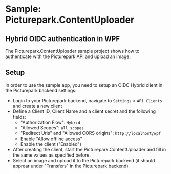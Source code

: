# Sample: Picturepark.ContentUploader
## Hybrid OIDC authentication in WPF

The Picturepark.ContentUploader sample project shows how to authenticate with the Picturepark API and upload an image.

## Setup

In order to use the sample app, you need to setup an OIDC Hybrid client in the Picturepark backend settings: 

- Login to your Picturepark backend, navigate to `Settings` > `API Clients` and create a new client
- Define a Client ID, Client Name and a client secret and the following fields:
  - "Authorization Flow": `Hybrid`
  - "Allowed Scopes": `all_scopes`
  - "Redirect Uris" and "Allowed CORS origins": `http://localhost/wpf` 
  - Enable "Allow offline access"
  - Enable the client ("Enabled")
- After creating the client, start the Picturepark.ContentUploader and fill in the same values as specified before.
- Select an image and upload it to the Picturepark backend (it should apprear under "Transfers" in the Picturepark backend)